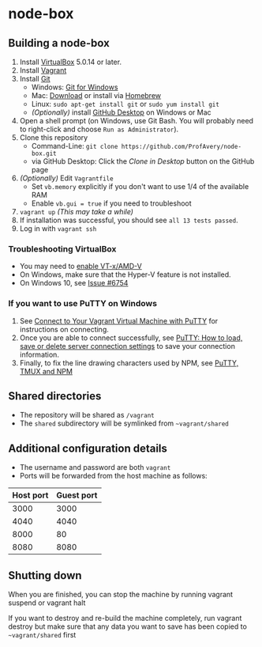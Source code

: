 # node-box

## Building a node-box

1. Install [VirtualBox](https://www.virtualbox.org/) 5.0.14 or later.
2. Install [Vagrant](http://www.vagrantup.com/)
3. Install [Git](http://git-scm.com/)
    - Windows: [Git for Windows](https://git-for-windows.github.io/)
    - Mac: [Download](https://git-scm.com/download/mac) or install via [Homebrew](http://brew.sh/)
    - Linux: `sudo apt-get install git` or `sudo yum install git`
    - *(Optionally)* install [GitHub Desktop](https://desktop.github.com/) on Windows or Mac
4. Open a shell prompt (on Windows, use Git Bash.  You will probably need to right-click and choose `Run as Administrator`).
5. Clone this repository
    - Command-Line: `git clone https://github.com/ProfAvery/node-box.git`
    - via GitHub Desktop: Click the *Clone in Desktop* button on the GitHub page
6. *(Optionally)* Edit `Vagrantfile`
    - Set `vb.memory` explicitly if you don't want to use 1/4 of the available RAM
    - Enable `vb.gui = true` if you need to troubleshoot
7. `vagrant up` *(This may take a while)*
8. If installation was successful, you should see `all 13 tests passed`.
9. Log in with `vagrant ssh`


### Troubleshooting VirtualBox
- You may need to [enable VT-x/AMD-V](http://www.howtogeek.com/213795/how-to-enable-intel-vt-x-in-your-computers-bios-or-uefi-firmware/)
- On Windows, make sure that the Hyper-V feature is not installed.
- On Windows 10, see [Issue #6754](https://github.com/mitchellh/vagrant/issues/6754)

### If you want to use PuTTY on Windows

1. See
[Connect to Your Vagrant Virtual Machine with PuTTY](https://github.com/Varying-Vagrant-Vagrants/VVV/wiki/Connect-to-Your-Vagrant-Virtual-Machine-with-PuTTY)
for instructions on connecting.
2. Once you are able to connect successfully, see
[PuTTY: How to load, save or delete server connection settings](http://kb.site5.com/shell-access-ssh/putty-how-to-load-save-or-delete-server-connection-settings/)
to save your connection information.
3. Finally, to fix the line drawing characters used by NPM, see
[PuTTY, TMUX and NPM](http://curiouslynerdy.com/2013/09/putty-tmux-and-npm/)

## Shared directories

- The repository will be shared as `/vagrant`
- The `shared` subdirectory will be symlinked from `~vagrant/shared`

## Additional configuration details
- The username and password are both `vagrant`
- Ports will be forwarded from the host machine as follows:

Host port | Guest port
--------- | ----------
3000      | 3000
4040      | 4040
8000      | 80
8080      | 8080

## Shutting down

When you are finished, you can stop the machine by running
    vagrant suspend
or
    vagrant halt

If you want to destroy and re-build the machine completely, run
    vagrant destroy
but make sure that any data you want to save has been copied to `~vagrant/shared` first
